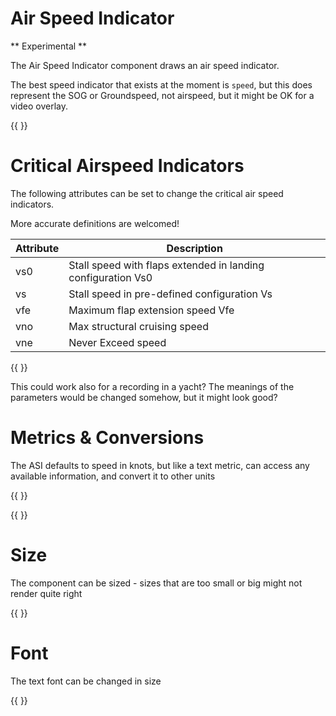 # Air Speed Indicator

** Experimental **

The Air Speed Indicator component draws an air speed indicator.

The best speed indicator that exists at the moment is `speed`, but this does represent
the SOG or Groundspeed, not airspeed, but it might be OK for a video overlay.

{{  <component type="asi" vs0="10" /> }}



# Critical Airspeed Indicators

The following attributes can be set to change the critical air speed indicators.

More accurate definitions are welcomed!

| Attribute | Description                                                  | 
|-----------|--------------------------------------------------------------|
| vs0       | Stall speed with flaps extended in landing configuration Vs0 |
| vs | Stall speed in pre-defined configuration Vs                  |
| vfe | Maximum flap extension speed Vfe                             |
| vno | Max structural cruising speed                                | 
| vne | Never Exceed speed                                           | 


{{ <component type="asi" vs0="0" vs="30" vfe="33" vno="90" vne="100" /> }}

This could work also for a recording in a yacht? The meanings of the parameters would be changed somehow, but it might look good?

# Metrics & Conversions

The ASI defaults to speed in knots, but like a text metric, can access any available information, and convert it to
other units

{{  <component type="asi" units="mph" vs0="10" /> }}

{{  <component type="asi" metric="alt" units="feet" /> }}

# Size

The component can be sized - sizes that are too small or big might not render quite right

{{ <component type="asi" size="128" /> }}

# Font

The text font can be changed in size

{{ <component type="asi" textsize="24" /> }}
